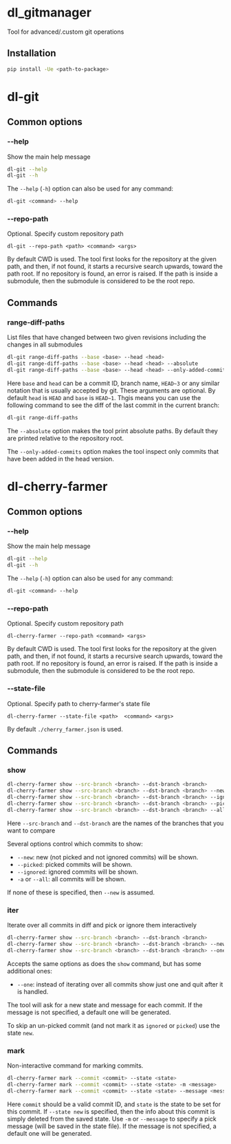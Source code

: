 # dl_gitmanager

Tool for advanced/.custom git operations

## Installation

```bash
pip install -Ue <path-to-package>
```


# dl-git

## Common options

### --help

Show the main help message

```bash
dl-git --help
dl-git --h
```

The `--help` (`-h`) option can also be used for any command:
```bash
dl-git <command> --help
```

### --repo-path

Optional. Specify custom repository path

```
dl-git --repo-path <path> <command> <args>
```

By default CWD is used.
The tool first looks for the repository at the given path, and then, if not found,
it starts a recursive search upwards, toward the path root. If no repository is found, an error is raised.
If the path is inside a submodule, then the submodule is considered to be the root repo.

## Commands

### range-diff-paths

List files that have changed between two given revisions including the changes in all submodules

```bash
dl-git range-diff-paths --base <base> --head <head>
dl-git range-diff-paths --base <base> --head <head> --absolute
dl-git range-diff-paths --base <base> --head <head> --only-added-commits
```

Here `base` and `head` can be a commit ID, branch name, `HEAD~3` or any similar notation
that is usually accepted by git.
These arguments are optional. By default `head` is `HEAD` and `base` is `HEAD~1`.
Thgis means you can use the following command to see the diff of the last commit in the current branch:
```bash
dl-git range-diff-paths
```

The `--absolute` option makes the tool print absolute paths.
By default they are printed relative to the repository root.

The `--only-added-commits` option makes the tool inspect only commits
that have been added in the head version.


# dl-cherry-farmer

## Common options

### --help

Show the main help message

```bash
dl-git --help
dl-git --h
```

The `--help` (`-h`) option can also be used for any command:
```bash
dl-git <command> --help
```

### --repo-path

Optional. Specify custom repository path

```
dl-cherry-farmer --repo-path <command> <args>
```

By default CWD is used.
The tool first looks for the repository at the given path, and then, if not found,
it starts a recursive search upwards, toward the path root. If no repository is found, an error is raised.
If the path is inside a submodule, then the submodule is considered to be the root repo.

### --state-file

Optional. Specify path to cherry-farmer's state file

```
dl-cherry-farmer --state-file <path>  <command> <args>
```

By default `./cherry_farmer.json` is used.

## Commands

### show

```bash
dl-cherry-farmer show --src-branch <branch> --dst-branch <branch>
dl-cherry-farmer show --src-branch <branch> --dst-branch <branch> --new
dl-cherry-farmer show --src-branch <branch> --dst-branch <branch> --ignored
dl-cherry-farmer show --src-branch <branch> --dst-branch <branch> --picked
dl-cherry-farmer show --src-branch <branch> --dst-branch <branch> --all
```

Here `--src-branch` and `--dst-branch` are the names of the branches that you want to compare

Several options control which commits to show:
- `--new`: new (not picked and not ignored commits) will be shown.
- `--picked`: picked commits will be shown.
- `--ignored`: ignored commits will be shown.
- `-a` or `--all`: all commits will be shown.

If none of these is specified, then `--new` is assumed.


### iter

Iterate over all commits in diff and pick or ignore them interactively

```bash
dl-cherry-farmer show --src-branch <branch> --dst-branch <branch>
dl-cherry-farmer show --src-branch <branch> --dst-branch <branch> --new
dl-cherry-farmer show --src-branch <branch> --dst-branch <branch> --one
```

Accepts the same options as does the `show` command, but has some additional ones:
- `--one`: instead of iterating over all commits show just one and quit after it is handled.

The tool will ask for a new state and message for each commit.
If the message is not specified, a default one will be generated.

To skip an un-picked commit (and not mark it as `ignored` or `picked`) use the state `new`.


### mark

Non-interactive command for marking commits.

```bash
dl-cherry-farmer mark --commit <commit> --state <state>
dl-cherry-farmer mark --commit <commit> --state <state> -m <message>
dl-cherry-farmer mark --commit <commit> --state <state> --message <message>
```

Here `commit` should be a valid commit ID, and `state` is the state to be set for this commit.
If `--state new` is specified, then the info about this commit is simply deleted from the saved state.
Use `-m` or `--message` to specify a pick message (will be saved in the state file).
If the message is not specified, a default one will be generated.

